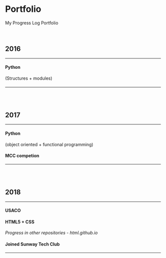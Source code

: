 # Portfolio
My Progress Log Portfolio  
<br/>
<br/>

## 2016

---
#### Python 
(Structures + modules)
####
---
<br/>
<br/>

## 2017

---
#### Python 
(object oriented + functional programming)  
#### MCC competion  
---
<br/>
<br/>

## 2018

---
#### USACO  
#### HTML5 + CSS 
_Progress in other repositories - html.github.io_  
#### Joined Sunway Tech Club  
---
